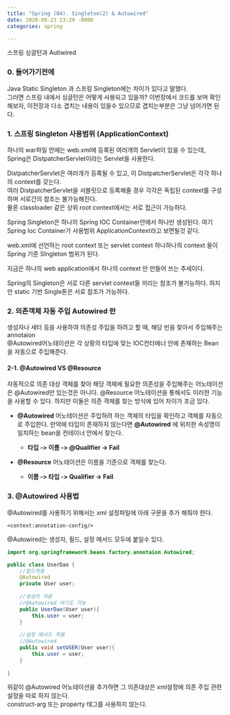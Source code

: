 ```yaml
---
title: "Spring (04). Singleton(2) & Autowired"
date: 2020-09-23 23:29 -0000
categories: spring

---
```


스프링 싱글턴과 Autiwired


### 0. 들어가기전에
Java Static Singleton 과 스프링 Singleton에는 차이가 있다고 말했다.  
그러면 스프링 내에서 싱글턴은 어떻게 사용되고 있을까?
이번장에서 코드를 보며 확인해보자,  이전장과 다소 겹치는 내용이 있을수 있으므로 겹치는부분은 그냥 넘어가면 된다.

### 1. 스프링 Singleton 사용범위 (ApplicationContext)
하나의 war파일 안에는 web.xml에 등록된 여러개의 Servlet이 있을 수 있는데, Spring은 DistpatcherServlet이라는 Servlet을 사용한다.

DistpatcherServlet은 여러개가 등록될 수 있고, 이 DistpatcherServlet은 각각 하나의 context를 갖는다.  
여러 DistpatcherServlet을 서블릿으로 등록해줄 경우 각각은 독립된 context를 구성하며 서로간의 참조는 불가능해진다.  
물론 classloader 같은 상위 root context에서는 서로 접근이 가능하다.  

Spring Singleton은 하나의 Spring IOC Container안에서 하나만 생성된다.  여기 Spring Ioc Container가 사용범위 ApplicationContext라고 보면될것 같다.  

web.xml에 선언하는 root context 또는 servlet context 하나하나의 context 들이 Spring 기준 SIngleton 범위가 된다.   

지금은 하나의 web application에서 하나의 context 만 만들어 쓰는 추세이다.  

Spring의 Singleton은 서로 다른 servlet context들 끼리는 참조가 불가능하다. 하지만 static 기반 Single톤은 서로 참조가 가능하다.  

### 2. 의존객체 자동 주입 Autowired 란
생성자나 세터 등을 사용하여 의존성 주입을 하려고 할 때, 해당 빈을 찾아서 주입해주는 annotaion  
@Autowired어노테이션은 각 상황의 타입에 맞는 IOC컨터에너 안에 존재하는 Bean을 자동으로 주입해준다.  

#### 2-1. @Autowired VS @Resource 
자동적으로 의존 대상 객체를 찾아 해당 객체에 필요한 의존성을 주입해주는 어노테이션은 @Autowired만 있는것은 아니다. @Resource 어노테이션을 통해서도 이러한 기능을 사용할 수 있다.
하지만 이둘은 의존 객체를 찾는 방식에 있어 차이가 조금 있다.  
- __@Autowired__ 어노테이션은 주입하려 하는 객체의 타입을 확인하고 객체를 자동으로 주입한다. 만약에 타입이 존재하지 않는다면 __@Autowired__ 에 위치한 속성명이 일치하는 bean을 컨테이너 안에서 찾는다. 
	- __타입 -> 이름 -> @Qualifier -> Fail__ 

- __@Resource__ 어노테이션은 이름을 기준으로 객체를 찾는다. 
	- __이름 -> 타입 -> Qualifier -> Fail__ 


### 3. @Autowired 사용법
@Autowired를 사용하기 위해서는 xml 설정파일에 아래 구문을 추가 해줘야 한다.
```
<context:annotation-config/>
```

@Autowired는 생성자, 필드, 설정 메서드 모두에 붙일수 있다.
```java
import org.springframework.beans.factory.annotaion.Autowired;

public class UserDao {
	//필드적용
	@Autowired
	private User user;
	
	//생성자 적용
	//@Autowired 여기도 가능
	public UserDao(User user){
		this.user = user;
	}
	
	//설정 메서드 적용
	//@Autowired
	public void setUSER(User user){
		this.user = user;
	}
	
}
```

위같이 @Autowired 어노테이션을 추가하면 그 의존대상은 xml설정에 의존 주입 관련 설정을 따로 하지 않는다.  
construct-arg 또는 property 태그를 사용하지 않는다.  


